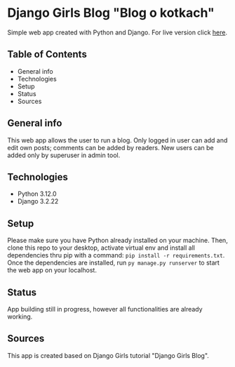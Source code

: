 # Django Girls Blog "Blog o kotkach"
Simple web app created with Python and Django.
For live version click [here](https://malgo.pythonanywhere.com/).

## Table of Contents
* General info
* Technologies
* Setup
* Status
* Sources

## General info
This web app allows the user to run a blog. Only logged in user can add and edit own posts; comments can be added by readers. New users can be added only by superuser in admin tool.

## Technologies
* Python 3.12.0
* Django 3.2.22
  
## Setup
Please make sure you have Python already installed on your machine.
Then, clone this repo to your desktop, activate virtual env and install all dependencies thru pip with a command: `pip install -r requirements.txt`.
Once the dependencies are installed, run `py manage.py runserver` to start the web app on your localhost.

## Status
App building still in progress, however all functionalities are already working.

## Sources
This app is created based on Django Girls tutorial "Django Girls Blog".
